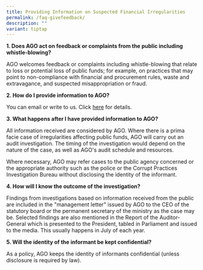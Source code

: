 ```yaml
---
title: Providing Information on Suspected Financial Irregularities
permalink: /faq-givefeedback/
description: ""
variant: tiptap
---
```

<p><strong>1. Does AGO act on feedback or complaints from the public including whistle-blowing?</strong>
</p>
<p>AGO welcomes feedback or complaints including whistle-blowing that relate
to loss or potential loss of public funds; for example, on practices that
may point to non-compliance with financial and procurement rules, waste
and extravagance, and suspected misappropriation or fraud.</p>
<p><strong>2. How do I provide information to AGO?</strong>
</p>
<p>You can email or write to us. Click <a href="https://form.gov.sg/63e069b227939600131f3527" rel="noopener noreferrer nofollow" target="_blank">here</a> for details.</p>
<p><strong>3. What happens after I have provided information to AGO?</strong>
</p>
<p>All information received are considered by AGO. Where there is a prima
facie case of irregularities affecting public funds, AGO will carry out
an audit investigation. The timing of the investigation would depend on
the nature of the case, as well as AGO's audit schedule and resources.</p>
<p>Where necessary, AGO may refer cases to the public agency concerned or
the appropriate authority such as the police or the Corrupt Practices Investigation
Bureau without disclosing the identity of the informant.</p>
<p><strong>4. How will I know the outcome of the investigation?</strong>
</p>
<p>Findings from investigations based on information received from the public
are included in the "management letter" issued by AGO to the CEO of the
statutory board or the permanent secretary of the ministry as the case
may be. Selected findings are also mentioned in the Report of the Auditor-General
which is presented to the President, tabled in Parliament and issued to
the media. This usually happens in July of each year.</p>
<p><strong>5. Will the identity of the informant be kept confidential?</strong>
</p>
<p>As a policy, AGO keeps the identity of informants confidential (unless
disclosure is required by law).</p>